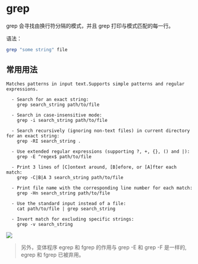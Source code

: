 # grep

grep 会寻找由换行符分隔的模式，并且 grep 打印与模式匹配的每一行。

语法：

```bash
grep "some string" file
```

## 常用用法

```
Matches patterns in input text.Supports simple patterns and regular expressions.

  - Search for an exact string:
    grep search_string path/to/file

  - Search in case-insensitive mode:
    grep -i search_string path/to/file

  - Search recursively (ignoring non-text files) in current directory for an exact string:
    grep -RI search_string .

  - Use extended regular expressions (supporting ?, +, {}, () and |):
    grep -E ^regex$ path/to/file

  - Print 3 lines of [C]ontext around, [B]efore, or [A]fter each match:
    grep -C|B|A 3 search_string path/to/file

  - Print file name with the corresponding line number for each match:
    grep -Hn search_string path/to/file

  - Use the standard input instead of a file:
    cat path/to/file | grep search_string

  - Invert match for excluding specific strings:
    grep -v search_string
```

![](https://tva1.sinaimg.cn/large/006tNbRwly1ga6goydmxdj30xc0l0teh.jpg)

> 另外，变体程序 egrep 和 fgrep 的作用与 grep -E 和 grep -F 是一样的, egrep 和 fgrep 已被弃用。
